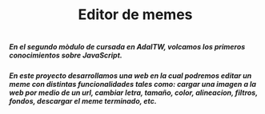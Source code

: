 <h1 align="center"> Editor de memes <h1>


<h5> En el segundo mòdulo de cursada en AdaITW, volcamos los primeros conocimientos sobre JavaScript.</h5>


<h5> En este proyecto desarrollamos una web en la cual podremos editar un meme con distintas funcionalidades tales como: cargar una imagen a la web por medio de un url,
cambiar letra, tamaño, color, alineacion, filtros, fondos, descargar el meme terminado, etc. </h5>


